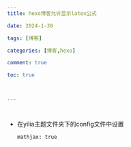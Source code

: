 ```yaml
---
title: hexo博客允许显示latex公式

date: 2024-1-30

tags: [博客]

categories: [博客,hexo]

comment: true

toc: true



---
```


#

<!--more-->

- 在yilia主题文件夹下的config文件中设置

  `mathjax: true`

